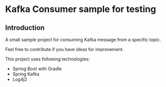 # Kafka Consumer sample for testing

## Introduction
 
A small sample project for consuming Kafka message from a specific topic.

Feel free to contribute if you have ideas for improvement.

This project uses following technologies:

- Spring Boot with Gradle
- Spring Kafka
- Log4j2